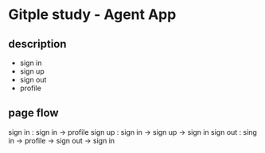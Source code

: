 # Gitple study - Agent App

## description
- sign in
- sign up
- sign out
- profile

## page flow
sign in : sign in -> profile
sign up : sign in -> sign up -> sign in
sign out : sing in -> profile -> sign out -> sign in
